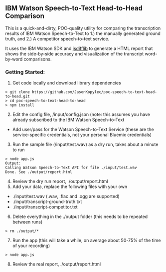 ## IBM Watson Speech-to-Text Head-to-Head Comparison

This is a quick-and-dirty, POC-quality utility for comparing the transcription results of IBM Watson Speech-to-Text to 1.) the manually generated ground truth, and 2.) A competitor speech-to-text service.

It uses the IBM Watson SDK and [jsdifflib](https://github.com/cemerick/jsdifflib) to generate a HTML report that shows the side-by-side accuracy and visualization of the transcript word-by-word comparisons.

### Getting Started:

1. Get code locally and download library dependencies
```
> git clone https://github.com/JasonKopylec/poc-speech-to-text-head-to-head.git
> cd poc-speech-to-text-head-to-head
> npm install
```
2. Edit the config file, /input/config.json  (note: this assumes you have already subscribed to the IBM Watson Speech-to-Text 
- Add user/pass for the Watson Speech-to-Text Service (these are the service-specific credentials, not your personal Bluemix credentials)
3. Run the sample file (/input/test.wav) as a dry run, takes about a minute to run
```
> node app.js
Output:
Calling Watson Speech-to-Text API for file ./input/test.wav
Done. See ./output/report.html
```
4. Review the dry run report, ./output/report.html
5. Add your data, replace the following files with your own
- ./input/test.wav  (.wav, .flac and .ogg are supported)
- ./input/transcript-ground-truth.txt
- ./input/transcript-competitor.txt
6. Delete everything in the ./output folder (this needs to be repeated between runs)
```
> rm ./output/*
```
7. Run the app  (this will take a while, on average about 50-75% of the time of your recording)
```
> node app.js
```
8. Review the real report, ./output/report.html




